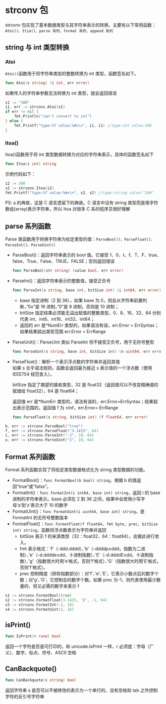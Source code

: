 # strconv 包

strconv 包实现了基本数据类型与其字符串表示的转换，主要有以下常用函数： `Atoi()、Itia()、parse 系列、format 系列、append 系列`

## string 与 int 类型转换

### Atoi

`Atoi()`函数用于将字符串类型的整数转换为 int 类型，函数签名如下。

```go
func Atoi(s string) (i int, err error)
```

如果传入的字符串参数无法转换为 int 类型，就会返回错误

```go
s1 := "100"
i1, err := strconv.Atoi(s1)
if err != nil {
    fmt.Println("can't convert to int")
} else {
    fmt.Printf("type:%T value:%#v\n", i1, i1) //type:int value:100
}
```

### Itoa()

Itoa()函数用于将 int 类型数据转换为对应的字符串表示，具体的函数签名如下

```go
func Itoa(i int) string
```

示例代码如下：

```go
i2 := 200
s2 := strconv.Itoa(i2)
fmt.Printf("type:%T value:%#v\n", s2, s2) //type:string value:"200"
```

PS: a 的典故，这是 C 语言遗留下的典故。C 语言中没有 string 类型而是用字符数组(array)表示字符串，所以 Itoa 对很多 C 系的程序员很好理解

## parse 系列函数

Parse 类函数用于转换字符串为给定类型的值：`ParseBool()、ParseFloat()、ParseInt()、ParseUint()`

- ParseBool()：返回字符串表示的 bool 值。它接受 1、0、t、f、T、F、true、false、True、False、TRUE、FALSE；否则返回错误
  ```go
  func ParseBool(str string) (value bool, err error)
  ```
- ParseInt()：返回字符串表示的整数值，接受正负号

  ```go
  func ParseInt(s string, base int, bitSize int) (i int64, err error)
  ```

  - base 指定进制（2 到 36），如果 base 为 0，则会从字符串前置判断，”0x”是 16 进制，”0”是 8 进制，否则是 10 进制；
  - bitSize 指定结果必须能无溢出赋值的整数类型，0、8、16、32、64 分别代表 int、int8、int16、int32、int64；
  - 返回的 err 是\*NumErr 类型的，如果语法有误，err.Error = ErrSyntax；如果结果超出类型范围 err.Error = ErrRange

- ParseUnit()：ParseUint 类似 ParseInt 但不接受正负号，用于无符号整型
  ```go
  func ParseUint(s string, base int, bitSize int) (n uint64, err error)
  ```
- ParseFloat()：解析一个表示浮点数的字符串并返回其值  
  如果 s 合乎语法规则，函数会返回最为接近 s 表示值的一个浮点数（使用 IEEE754 规范舍入）。

  bitSize 指定了期望的接收类型，32 是 float32（返回值可以不改变精确值的赋值给 float32），64 是 float64；

  返回值 err 是\*NumErr 类型的，语法有误的，err.Error=ErrSyntax；结果超出表示范围的，返回值 f 为 ±Inf，err.Error= ErrRange

  ```go
  func ParseFloat(s string, bitSize int) (f float64, err error)
  ```

```go
b, err := strconv.ParseBool("true")
f, err := strconv.ParseFloat("3.1415", 64)
i, err := strconv.ParseInt("-2", 10, 64)
u, err := strconv.ParseUint("2", 10, 64)
```

## Format 系列函数

Format 系列函数实现了将给定类型数据格式化为 string 类型数据的功能。

- FormatBool()：`func FormatBool(b bool) string`，根据 b 的值返回”true”或”false”。
- FormatInt()：`func FormatInt(i int64, base int) string`，返回 i 的 base 进制的字符串表示。base 必须在 2 到 36 之间，结果中会使用小写字母’a’到’z’表示大于 10 的数字
- FormatUint()：`func FormatUint(i uint64, base int) string`，是 FormatInt 的无符号整数版本
- FormatFloat()：`func FormatFloat(f float64, fmt byte, prec, bitSize int) string`，函数将浮点数表示为字符串并返回
  - bitSize 表示 f 的来源类型（32：float32、64：float64），会据此进行舍入。
  - fmt 表示格式：’f’（-ddd.dddd）、’b’（-ddddp±ddd，指数为二进制）、’e’（-d.dddde±dd，十进制指数）、’E’（-d.ddddE±dd，十进制指数）、’g’（指数很大时用’e’格式，否则’f’格式）、’G’（指数很大时用’E’格式，否则’f’格式）。
  - prec 控制精度（排除指数部分）：对’f’、’e’、’E’，它表示小数点后的数字个数；对’g’、’G’，它控制总的数字个数。如果 prec 为-1，则代表使用最少数量的、但又必需的数字来表示 f

```go
s1 := strconv.FormatBool(true)
s2 := strconv.FormatFloat(3.1415, 'E', -1, 64)
s3 := strconv.FormatInt(-2, 16)
s4 := strconv.FormatUint(2, 16)
```

## isPrint()

```go
func IsPrint(r rune) bool
```

返回一个字符是否是可打印的，和 unicode.IsPrint 一样，r 必须是：字母（广义）、数字、标点、符号、ASCII 空格

## CanBackquote()

```go
func CanBackquote(s string) bool
```

返回字符串 s 是否可以不被修改的表示为一个单行的、没有空格和 tab 之外控制字符的反引号字符串
